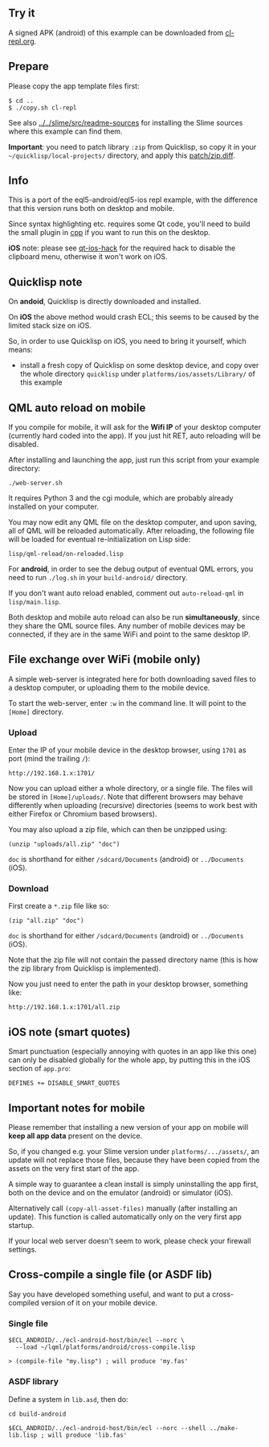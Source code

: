 
Try it
------

A signed APK (android) of this example can be downloaded from
[cl-repl.org](http://cl-repl.org/).



Prepare
-------

Please copy the app template files first:
```
$ cd ..
$ ./copy.sh cl-repl
```

See also [../../slime/src/readme-sources](../../slime/src/readme-sources.md) for
installing the Slime sources where this example can find them.

**Important**: you need to patch library `:zip` from Quicklisp, so copy it in
your `~/quicklisp/local-projects/` directory, and apply this
[patch/zip.diff](patch/zip.diff).



Info
----

This is a port of the eql5-android/eql5-ios repl example, with the difference
that this version runs both on desktop and mobile.

Since syntax highlighting etc. requires some Qt code, you'll need to build the
small plugin in [cpp](cpp/) if you want to run this on the desktop.

**iOS** note: please see [qt-ios-hack](qt-ios-hack/) for the required hack to
disable the clipboard menu, otherwise it won't work on iOS.



Quicklisp note
--------------

On **andoid**, Quicklisp is directly downloaded and installed.

On **iOS** the above method would crash ECL; this seems to be caused by the
limited stack size on iOS.

So, in order to use Quicklisp on iOS, you need to bring it yourself, which
means:

* install a fresh copy of Quicklisp on some desktop device, and copy over the
  whole directory `quicklisp` under `platforms/ios/assets/Library/` of this
  example



QML auto reload on mobile
-------------------------

If you compile for mobile, it will ask for the **Wifi IP** of your desktop
computer (currently hard coded into the app). If you just hit RET, auto
reloading will be disabled.

After installing and launching the app, just run this script from your example
directory:
```
./web-server.sh
```
It requires Python 3 and the cgi module, which are probably already installed
on your computer.

You may now edit any QML file on the desktop computer, and upon saving, all of
QML will be reloaded automatically. After reloading, the following file will be
loaded for eventual re-initialization on Lisp side:
```
lisp/qml-reload/on-reloaded.lisp
```
For **android**, in order to see the debug output of eventual QML errors, you
need to run `./log.sh` in your `build-android/` directory.

If you don't want auto reload enabled, comment out `auto-reload-qml` in
`lisp/main.lisp`.

Both desktop and mobile auto reload can also be run **simultaneously**, since
they share the QML source files. Any number of mobile devices may be connected,
if they are in the same WiFi and point to the same desktop IP.



File exchange over WiFi (mobile only)
-------------------------------------

A simple web-server is integrated here for both downloading saved files to a
desktop computer, or uploading them to the mobile device.

To start the web-server, enter `:w` in the command line. It will point to the
`[Home]` directory.

### Upload

Enter the IP of your mobile device in the desktop browser, using `1701` as
port (mind the trailing `/`):
```
http://192.168.1.x:1701/
```
Now you can upload either a whole directory, or a single file. The files will
be stored in `[Home]/uploads/`. Note that different browsers may behave
differently when uploading (recursive) directories (seems to work best with
either Firefox or Chromium based browsers).

You may also upload a zip file, which can then be unzipped using:
```
(unzip "uploads/all.zip" "doc")
```
`doc` is shorthand for either `/sdcard/Documents` (android) or `../Documents`
(iOS).

### Download

First create a `*.zip` file like so:
```
(zip "all.zip" "doc")
```
`doc` is shorthand for either `/sdcard/Documents` (android) or `../Documents`
(iOS).


Note that the zip file will not contain the passed directory name (this is how
the zip library from Quicklisp is implemented).

Now you just need to enter the path in your desktop browser, something like:
```
http://192.168.1.x:1701/all.zip
```



iOS note (smart quotes)
-----------------------

Smart punctuation (especially annoying with quotes in an app like this one) can
only be disabled globally for the whole app, by putting this in the iOS section
of `app.pro`:
```
DEFINES += DISABLE_SMART_QUOTES
```



Important notes for mobile
--------------------------

Please remember that installing a new version of your app on mobile will
**keep all app data** present on the device.

So, if you changed e.g. your Slime version under `platforms/.../assets/`, an
update will not replace those files, because they have been copied from the
assets on the very first start of the app.

A simple way to guarantee a clean install is simply uninstalling the app first,
both on the device and on the emulator (android) or simulator (iOS).

Alternatively call `(copy-all-asset-files)` manually (after installing an
update). This function is called automatically only on the very first app
startup.

If your local web server doesn't seem to work, please check your firewall
settings.



Cross-compile a single file (or ASDF lib)
-----------------------------------------

Say you have developed something useful, and want to put a cross-compiled
version of it on your mobile device.

### Single file
```
$ECL_ANDROID/../ecl-android-host/bin/ecl --norc \
  --load ~/lqml/platforms/android/cross-compile.lisp

> (compile-file "my.lisp") ; will produce 'my.fas'
```

### ASDF library

Define a system in `lib.asd`, then do:
```
cd build-android

$ECL_ANDROID/../ecl-android-host/bin/ecl --norc --shell ../make-lib.lisp ; will produce 'lib.fas'
```
